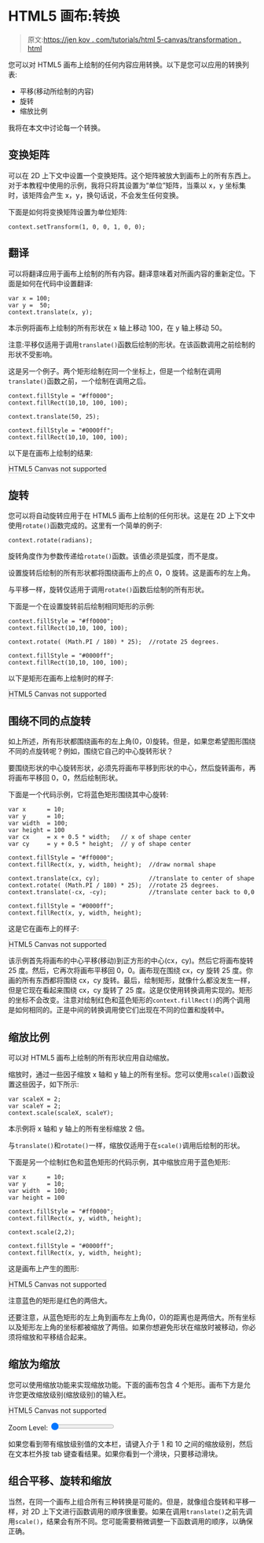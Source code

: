 # HTML5 画布:转换

> 原文:[https://jen kov . com/tutorials/html 5-canvas/transformation . html](https://jenkov.com/tutorials/html5-canvas/transformation.html)

您可以对 HTML5 画布上绘制的任何内容应用转换。以下是您可以应用的转换列表:

*   平移(移动所绘制的内容)
*   旋转
*   缩放比例

我将在本文中讨论每一个转换。

## 变换矩阵

可以在 2D 上下文中设置一个变换矩阵。这个矩阵被放大到画布上的所有东西上。对于本教程中使用的示例，我将只将其设置为“单位”矩阵，当乘以 x，y 坐标集时，该矩阵会产生 x，y，换句话说，不会发生任何变换。

下面是如何将变换矩阵设置为单位矩阵:

```
context.setTransform(1, 0, 0, 1, 0, 0);

```

## 翻译

可以将翻译应用于画布上绘制的所有内容。翻译意味着对所画内容的重新定位。下面是如何在代码中设置翻译:

```
var x = 100;
var y =  50;
context.translate(x, y);

```

本示例将画布上绘制的所有形状在 x 轴上移动 100，在 y 轴上移动 50。

注意:平移仅适用于调用`translate()`函数后绘制的形状。在该函数调用之前绘制的形状不受影响。

这是另一个例子。两个矩形绘制在同一个坐标上，但是一个绘制在调用`translate()`函数之前，一个绘制在调用之后。

```
context.fillStyle = "#ff0000";
context.fillRect(10,10, 100, 100);

context.translate(50, 25);

context.fillStyle = "#0000ff";
context.fillRect(10,10, 100, 100);

```

以下是在画布上绘制的结果:

<canvas id="ex1" width="500" height="150" style="border: 1px solid #cccccc;">HTML5 Canvas not supported</canvas>

## 旋转

您可以将自动旋转应用于在 HTML5 画布上绘制的任何形状。这是在 2D 上下文中使用`rotate()`函数完成的。这里有一个简单的例子:

```
context.rotate(radians);

```

旋转角度作为参数传递给`rotate()`函数。该值必须是弧度，而不是度。

设置旋转后绘制的所有形状都将围绕画布上的点 0，0 旋转。这是画布的左上角。

与平移一样，旋转仅适用于调用`rotate()`函数后绘制的所有形状。

下面是一个在设置旋转前后绘制相同矩形的示例:

```
context.fillStyle = "#ff0000";
context.fillRect(10,10, 100, 100);

context.rotate( (Math.PI / 180) * 25);  //rotate 25 degrees.

context.fillStyle = "#0000ff";
context.fillRect(10,10, 100, 100);

```

以下是矩形在画布上绘制时的样子:

<canvas id="ex2" width="500" height="150" style="border: 1px solid #cccccc;">HTML5 Canvas not supported</canvas>

## 围绕不同的点旋转

如上所述，所有形状都围绕画布的左上角(0，0)旋转。但是，如果您希望图形围绕不同的点旋转呢？例如，围绕它自己的中心旋转形状？

要围绕形状的中心旋转形状，必须先将画布平移到形状的中心，然后旋转画布，再将画布平移回 0，0，然后绘制形状。

下面是一个代码示例，它将蓝色矩形围绕其中心旋转:

```
var x      = 10;
var y      = 10;
var width  = 100;
var height = 100
var cx     = x + 0.5 * width;   // x of shape center
var cy     = y + 0.5 * height;  // y of shape center

context.fillStyle = "#ff0000";
context.fillRect(x, y, width, height);  //draw normal shape

context.translate(cx, cy);              //translate to center of shape
context.rotate( (Math.PI / 180) * 25);  //rotate 25 degrees.
context.translate(-cx, -cy);            //translate center back to 0,0

context.fillStyle = "#0000ff";
context.fillRect(x, y, width, height);

```

这是它在画布上的样子:

<canvas id="ex3" width="500" height="150" style="border: 1px solid #cccccc;">HTML5 Canvas not supported</canvas>

该示例首先将画布的中心平移(移动)到正方形的中心(cx，cy)。然后它将画布旋转 25 度。然后，它再次将画布平移回 0，0。画布现在围绕 cx，cy 旋转 25 度。你画的所有东西都将围绕 cx，cy 旋转。最后，绘制矩形，就像什么都没发生一样，但是它现在看起来围绕 cx，cy 旋转了 25 度。这是仅使用转换调用实现的。矩形的坐标不会改变。注意对绘制红色和蓝色矩形的`context.fillRect()`的两个调用是如何相同的。正是中间的转换调用使它们出现在不同的位置和旋转中。

## 缩放比例

可以对 HTML5 画布上绘制的所有形状应用自动缩放。

缩放时，通过一些因子缩放 x 轴和 y 轴上的所有坐标。您可以使用`scale()`函数设置这些因子，如下所示:

```
var scaleX = 2;
var scaleY = 2;
context.scale(scaleX, scaleY);

```

本示例将 x 轴和 y 轴上的所有坐标缩放 2 倍。

与`translate()`和`rotate()`一样，缩放仅适用于在`scale()`调用后绘制的形状。

下面是另一个绘制红色和蓝色矩形的代码示例，其中缩放应用于蓝色矩形:

```
var x      = 10;
var y      = 10;
var width  = 100;
var height = 100

context.fillStyle = "#ff0000";
context.fillRect(x, y, width, height);

context.scale(2,2);

context.fillStyle = "#0000ff";
context.fillRect(x, y, width, height);

```

这是画布上产生的图形:

<canvas id="ex5" width="500" height="250" style="border: 1px solid #cccccc;">HTML5 Canvas not supported</canvas>

注意蓝色的矩形是红色的两倍大。

还要注意，从蓝色矩形的左上角到画布左上角(0，0)的距离也是两倍大。所有坐标以及矩形左上角的坐标都被缩放了两倍。如果你想避免形状在缩放时被移动，你必须将缩放和平移结合起来。

## 缩放为缩放

您可以使用缩放功能来实现缩放功能。下面的画布包含 4 个矩形。画布下方是允许您更改缩放级别(缩放级别)的输入栏。

<canvas id="ex6" width="500" height="250" style="border: 1px solid #cccccc;">HTML5 Canvas not supported</canvas>

Zoom Level: <input type="range" id="zoom" min="1" max="10" value="1">  

如果您看到带有缩放级别值的文本栏，请键入介于 1 和 10 之间的缩放级别，然后在文本栏外按 tab 键查看结果。如果你看到一个滑块，只要移动滑块。

## 组合平移、旋转和缩放

当然，在同一个画布上组合所有三种转换是可能的。但是，就像组合旋转和平移一样，对 2D 上下文进行函数调用的顺序很重要。如果在调用`translate()`之前先调用`scale()`，结果会有所不同。您可能需要稍微调整一下函数调用的顺序，以确保正确。